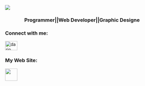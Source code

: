 <img align="center" src="img/logo1.png">
<h3 align="center">Programmer||Web Developer||Graphic Designe</h3>

<h3 align="left">Connect with me:</h3>
<p align="left">
<a href="https://linkedin.com/in/dario marzzucco" target="blank"><img align="center" src="https://raw.githubusercontent.com/rahuldkjain/github-profile-readme-generator/master/src/images/icons/Social/linked-in-alt.svg" alt="dario marzzucco" height="30" width="40" /></a>
</p>

<h3 align= "left">My Web Site:</h3>
<p align="left">
<a href="https://systemarzz.netlify.app/" target="blank"><img align="center" src="https://drive.google.com/file/d/1HRwxkZNL0VHYIsJQMcGke4PJXlZVM_HD/view?usp=drive_link" heigth="40" width="40"/></a>
</p>
